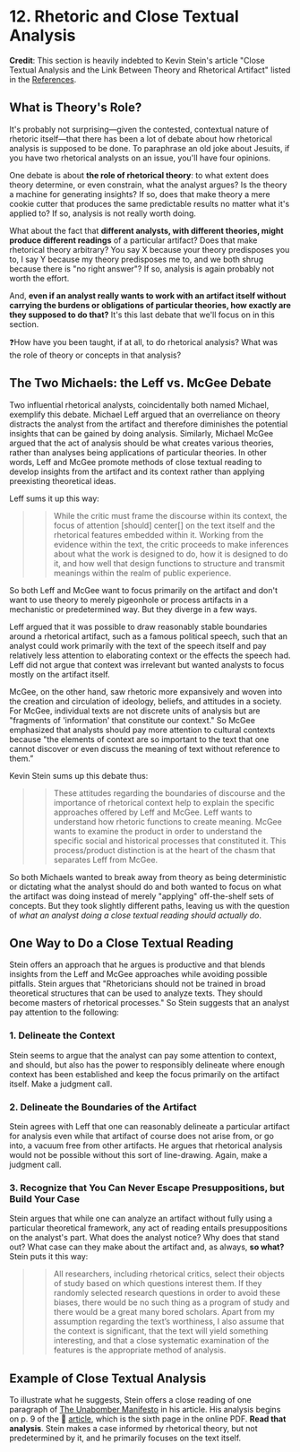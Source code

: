 # 12. Rhetoric and Close Textual Analysis

**Credit**: This section is heavily indebted to Kevin Stein's article "Close Textual Analysis and the Link Between Theory and Rhetorical Artifact" listed in the [References](references.md).

## What is Theory's Role?
It's probably not surprising—given the contested, contextual nature of rhetoric itself—that there has been a lot of debate about how rhetorical analysis is supposed to be done. To paraphrase an old joke about Jesuits, if you have two rhetorical analysts on an issue, you'll have four opinions. 

One debate is about **the role of rhetorical theory**: to what extent does theory determine, or even constrain, what the analyst argues? Is the theory a machine for generating insights? If so, does that make theory a mere cookie cutter that produces the same predictable results no matter what it's applied to? If so, analysis is not really worth doing. 

What about the fact that **different analysts, with different theories, might produce different readings** of a particular artifact? Does that make rhetorical theory arbitrary? You say X because your theory predisposes you to, I say Y because my theory predisposes me to, and we both shrug because there is "no right answer"? If so, analysis is again probably not worth the effort. 

And, **even if an analyst really wants to work with an artifact itself without carrying the burdens or obligations of particular theories, how exactly are they supposed to do that?** It's this last debate that we'll focus on in this section.

❓How have you been taught, if at all, to do rhetorical analysis? What was the role of theory or concepts in that analysis?

## The Two Michaels: the Leff vs. McGee Debate

Two influential rhetorical analysts, coincidentally both named Michael, exemplify this debate. Michael Leff argued that an overreliance on theory distracts the analyst from the artifact and therefore diminishes the potential insights that can be gained by doing analysis. Similarly, Michael McGee argued that the act of analysis should be what creates various theories, rather than analyses being applications of particular theories. In other words, Leff and McGee promote methods of close textual reading to develop insights from the artifact and its context rather than applying preexisting theoretical ideas. 

Leff sums it up this way:

>>While the critic must frame the discourse within its context, the focus of attention [should] center[] on the text itself and the rhetorical features embedded within it. Working from the evidence within the text, the critic proceeds to make inferences about what the work is designed to do, how it is designed to do it, and how well that design functions to structure and transmit meanings within the realm of public experience.

So both Leff and McGee want to focus primarily on the artifact and don't want to use theory to merely pigeonhole or process artifacts in a mechanistic or predetermined way. But they diverge in a few ways.

Leff argued that it was possible to draw reasonably stable boundaries around a rhetorical artifact, such as a famous political speech, such that an analyst could work primarily with the text of the speech itself and pay relatively less attention to elaborating context or the effects the speech had. Leff did not argue that context was irrelevant but wanted analysts to focus mostly on the artifact itself. 

McGee, on the other hand, saw rhetoric more expansively and woven into the creation and circulation of ideology, beliefs, and attitudes in a society. For McGee, individual texts are not discrete units of analysis but are "fragments of 'information' that constitute our context." So McGee emphasized that analysts should pay more attention to cultural contexts because "the elements of context are so important to the text that one cannot discover or even discuss the meaning of text without reference to them.”

Kevin Stein sums up this debate thus:

>>These attitudes regarding the boundaries of discourse and the importance of rhetorical context help to explain the specific approaches offered by Leff and McGee. Leff wants to understand how rhetoric functions to create meaning. McGee wants to examine the product in order to understand the specific social and historical processes that constituted it. This process/product distinction is at the heart of the chasm that separates Leff from McGee.

So both Michaels wanted to break away from theory as being deterministic or dictating what the analyst should do and both wanted to focus on what the artifact was doing instead of merely "applying" off-the-shelf sets of concepts. But they took slightly different paths, leaving us with the question of *what an analyst doing a close textual reading should actually do*.

## One Way to Do a Close Textual Reading

Stein offers an approach that he argues is productive and that blends insights from the Leff and McGee approaches while avoiding possible pitfalls. Stein argues that "Rhetoricians should not be trained in broad theoretical structures that can be used to analyze texts. They should become masters of rhetorical processes." So Stein suggests that an analyst pay attention to the following:

### 1. Delineate the Context

Stein seems to argue that the analyst can pay some attention to context, and should, but also has the power to responsibly delineate where enough context has been established and keep the focus primarily on the artifact itself. Make a judgment call.

### 2. Delineate the Boundaries of the Artifact

Stein agrees with Leff that one can reasonably delineate a particular artifact for analysis even while that artifact of course does not arise from, or go into, a vacuum free from other artifacts. He argues that rhetorical analysis would not be possible without this sort of line-drawing. Again, make a judgment call.

### 3. Recognize that You Can Never Escape Presuppositions, but Build Your Case

Stein argues that while one can analyze an artifact without fully using a particular theoretical framework, any act of reading entails presuppositions on the analyst's part. What does the analyst notice? Why does that stand out? What case can they make about the artifact and, as always, **so what?** Stein puts it this way:

>>All researchers, including rhetorical critics, select their objects of study based on which questions interest them. If they randomly selected research questions in order to avoid these biases, there would be no such thing as a program of study and there would be a great many bored scholars. Apart from my assumption regarding the text’s worthiness, I also assume that the context is significant, that the text will yield something interesting, and that a close systematic examination of the features is the appropriate method of analysis.

## Example of Close Textual Analysis

To illustrate what he suggests, Stein offers a close reading of one paragraph of [The Unabomber Manifesto](https://en.wikipedia.org/wiki/Industrial_Society_and_Its_Future) in his article. His analysis begins on p. 9 of the 🔗  [article](https://ujoc.org/wp-content/uploads/2022/10/ujoc-stein.pdf), which is the sixth page in the online PDF. **Read that analysis**. Stein makes a case informed by rhetorical theory, but not predetermined by it, and he primarily focuses on the text itself. 







